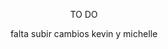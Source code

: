 <p align="center"> TO DO</p>

<p align="center">
    falta subir cambios kevin 
    y michelle
</p>

